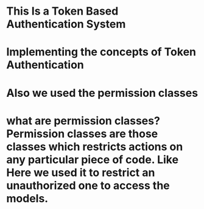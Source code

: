 # This Is a Token Based Authentication System 
# Implementing the concepts of Token Authentication
# Also we used the permission classes 
# what are permission classes? Permission classes are those classes which restricts actions on any particular piece of code. Like Here we used it to restrict an unauthorized one to access the models.
